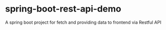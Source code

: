 # spring-boot-rest-api-demo
A spring boot project for fetch and providing data to frontend via Restful API

